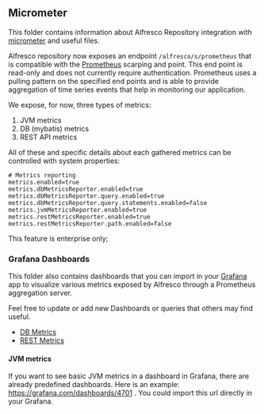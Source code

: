 ## Micrometer
This folder contains information about Alfresco Repository integration with [micrometer](https://micrometer.io/) 
and useful files.

Alfresco repository now exposes an endpoint ```/alfresco/s/prometheus``` that is compatible with the 
[Prometheus](https://prometheus.io/) scarping and point. 
This end point is read-only and does not currently require authentication. 
Prometheus uses a pulling pattern on the specified end points and is able to provide 
aggregation of time series events that help in monitoring our application.

We expose, for now, three types of metrics:
1. JVM metrics
2. DB (mybatis) metrics
3. REST API metrics

All of these and specific details about each gathered metrics can be controlled with system properties:
```
# Metrics reporting
metrics.enabled=true
metrics.dbMetricsReporter.enabled=true
metrics.dbMetricsReporter.query.enabled=true
metrics.dbMetricsReporter.query.statements.enabled=false
metrics.jvmMetricsReporter.enabled=true
metrics.restMetricsReporter.enabled=true
metrics.restMetricsReporter.path.enabled=false
```

This feature is enterprise only;


### Grafana Dashboards

This folder also contains dashboards that you can import in your [Grafana](https://grafana.com/) app to visualize 
various metrics exposed by Alfresco through a Prometheus aggregation server.

Feel free to update or add new Dashboards or queries that others may find useful.
* [DB Metrics](/docs/micrometer/AlfrescoDBMetricsDashboard.json)
* [REST Metrics](/docs/micrometer/AlfrescoRESTAPIMetricsDashboard.json)

#### JVM metrics

If you want to see basic JVM metrics in a dashboard in Grafana, there are already predefined dashboards.
Here is an example: https://grafana.com/dashboards/4701 . You could import this url directly in your Grafana.


